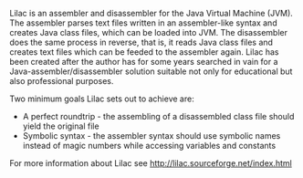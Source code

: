 Lilac is an assembler and disassembler for the Java Virtual Machine (JVM). The assembler parses text files written in an assembler-like syntax and creates Java class files, which can be loaded into JVM. The disassembler does the same process in reverse, that is, it reads Java class files and creates text files which can be feeded to the assembler again.
Lilac has been created after the author has for some years searched in vain for a Java-assembler/disassembler solution suitable not only for educational but also professional purposes.

Two minimum goals Lilac sets out to achieve are:

* A perfect roundtrip - the assembling of a disassembled class file should yield the original file
* Symbolic syntax - the assembler syntax should use symbolic names instead of magic numbers while accessing variables and constants

For more information about Lilac see http://lilac.sourceforge.net/index.html

